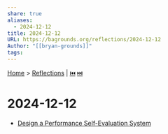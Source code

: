 ```yaml
---
share: true
aliases:
  - 2024-12-12
title: 2024-12-12
URL: https://bagrounds.org/reflections/2024-12-12
Author: "[[bryan-grounds]]"
tags: 
---
```

[Home](../index.md) > [Reflections](./index.md) | [⏮️](./2024-12-10.md) [⏭️](./2024-12-14.md)  
# 2024-12-12  
- [Design a Performance Self-Evaluation System](../topics/design-a-performance-self-evaluation-system.md)  
